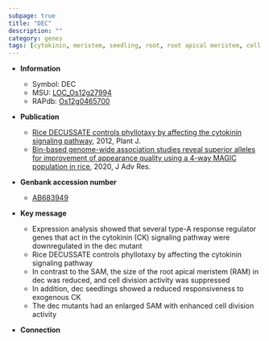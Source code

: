 ```yaml
---
subpage: true
title: "DEC"
description: ""
category: genes
tags: [cytokinin, meristem, seedling, root, root apical meristem, cell division]
---
```


* **Information**  
    + Symbol: DEC  
    + MSU: [LOC_Os12g27994](http://rice.plantbiology.msu.edu/cgi-bin/ORF_infopage.cgi?orf=LOC_Os12g27994)  
    + RAPdb: [Os12g0465700](http://rapdb.dna.affrc.go.jp/viewer/gbrowse_details/irgsp1?name=Os12g0465700)  

* **Publication**  
    + [Rice DECUSSATE controls phyllotaxy by affecting the cytokinin signaling pathway](http://www.ncbi.nlm.nih.gov/pubmed?term=Rice+DECUSSATE+controls+phyllotaxy+by+affecting+the+cytokinin+signaling+pathway%5BTitle%5D), 2012, Plant J.
    + [Bin-based genome-wide association studies reveal superior alleles for improvement of appearance quality using a 4-way MAGIC population in rice](http://www.ncbi.nlm.nih.gov/pubmed?term=Bin-based+genome-wide+association+studies+reveal+superior+alleles+for+improvement+of+appearance+quality+using+a+4-way+MAGIC+population+in+rice%5BTitle%5D), 2020, J Adv Res.

* **Genbank accession number**  
    + [AB683949](http://www.ncbi.nlm.nih.gov/nuccore/AB683949)

* **Key message**  
    + Expression analysis showed that several type-A response regulator genes that act in the cytokinin (CK) signaling pathway were downregulated in the dec mutant
    + Rice DECUSSATE controls phyllotaxy by affecting the cytokinin signaling pathway
    + In contrast to the SAM, the size of the root apical meristem (RAM) in dec was reduced, and cell division activity was suppressed
    + In addition, dec seedlings showed a reduced responsiveness to exogenous CK
    + The dec mutants had an enlarged SAM with enhanced cell division activity

* **Connection**  



